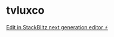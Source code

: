 # tvluxco

[Edit in StackBlitz next generation editor ⚡️](https://stackblitz.com/~/github.com/salahdmg/tvluxco)